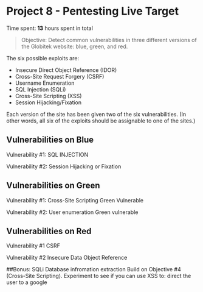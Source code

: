 
# Project 8 - Pentesting Live Target

Time spent: **13** hours spent in total

> Objective: Detect common vulnerabilities in three different versions of the Globitek website: blue, green, and red.

The six possible exploits are:
* Insecure Direct Object Reference (IDOR)
* Cross-Site Request Forgery (CSRF)
* Username Enumeration
* SQL Injection (SQLi)
* Cross-Site Scripting (XSS)
* Session Hijacking/Fixation

Each version of the site has been given two of the six vulnerabilities. (In other words, all six of the exploits should be assignable to one of the sites.)

## Vulnerabilities on Blue

Vulnerability #1: 
SQL INJECTION









Vulnerability #2: 
Session Hijacking or Fixation 






## Vulnerabilities on Green

Vulnerability #1: 
Cross-Site Scripting Green Vulnerable








Vulnerability #2: 
User enumeration Green vulnerable




## Vulnerabilities on Red

Vulnerability #1
CSRF





Vulnerability #2 
Insecure Data Object Reference






##Bonus: SQLi Database infromation extraction 
Build on Objective #4 (Cross-Site Scripting). Experiment to see if you can use XSS to: direct the user to a google


